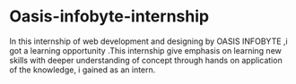 # Oasis-infobyte-internship

In this internship of web development and designing by OASIS INFOBYTE ,i got a learning opportunity .This internship give emphasis on learning new skills with deeper understanding of concept through hands on application of the knowledge, i gained as an intern.
